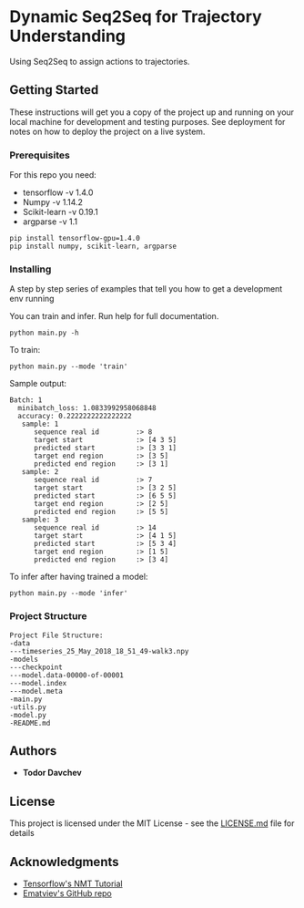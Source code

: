 # Dynamic Seq2Seq for Trajectory Understanding

Using Seq2Seq to assign actions to trajectories.

## Getting Started

These instructions will get you a copy of the project up and running on your local machine for development and testing purposes. See deployment for notes on how to deploy the project on a live system.

### Prerequisites

For this repo you need:

 - tensorflow -v 1.4.0
 - Numpy -v 1.14.2
 - Scikit-learn -v 0.19.1
 - argparse -v 1.1

```
pip install tensorflow-gpu=1.4.0
pip install numpy, scikit-learn, argparse
```

### Installing

A step by step series of examples that tell you how to get a development env running

You can train and infer. 
Run help for full documentation.

```
python main.py -h
```

To train:

```
python main.py --mode 'train'
```

Sample output:

```
Batch: 1
  minibatch_loss: 1.0833992958068848
  accuracy: 0.2222222222222222
   sample: 1
      sequence real id         :> 8
      target start             :> [4 3 5]
      predicted start          :> [3 3 1]
      target end region        :> [3 5]
      predicted end region     :> [3 1]
   sample: 2
      sequence real id         :> 7
      target start             :> [3 2 5]
      predicted start          :> [6 5 5]
      target end region        :> [2 5]
      predicted end region     :> [5 5]
   sample: 3
      sequence real id         :> 14
      target start             :> [4 1 5]
      predicted start          :> [5 3 4]
      target end region        :> [1 5]
      predicted end region     :> [3 4]
```

To infer after having trained a model:

```
python main.py --mode 'infer'
```

### Project Structure

```
Project File Structure:
-data
---timeseries_25_May_2018_18_51_49-walk3.npy
-models
---checkpoint
---model.data-00000-of-00001
---model.index
---model.meta
-main.py
-utils.py
-model.py
-README.md
```

## Authors

* **Todor Davchev**

## License

This project is licensed under the MIT License - see the [LICENSE.md](LICENSE.md) file for details

## Acknowledgments

* [Tensorflow's NMT Tutorial](https://github.com/tensorflow/nmt/tree/tf-1.4)
* [Ematviev's GitHub repo](https://github.com/ematvey/tensorflow-seq2seq-tutorials/blob/master/2-seq2seq-advanced.ipynb)